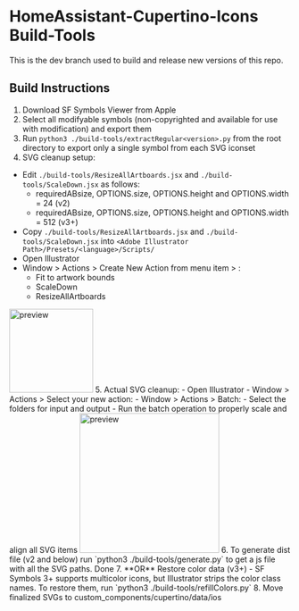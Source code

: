 # HomeAssistant-Cupertino-Icons Build-Tools

This is the dev branch used to build and release new versions of this repo.

## Build Instructions
1. Download SF Symbols Viewer from Apple
2. Select all modifyable symbols (non-copyrighted and available for use with modification) and export them
3. Run `python3 ./build-tools/extractRegular<version>.py` from the root directory to export only a single symbol from each SVG iconset
4. SVG cleanup setup:  
  - Edit `./build-tools/ResizeAllArtboards.jsx` and `./build-tools/ScaleDown.jsx` as follows:
    - requiredABsize, OPTIONS.size, OPTIONS.height and OPTIONS.width = 24 (v2)
    - requiredABsize, OPTIONS.size, OPTIONS.height and OPTIONS.width = 512 (v3+)
  - Copy `./build-tools/ResizeAllArtboards.jsx` and `./build-tools/ScaleDown.jsx` into `<Adobe Illustrator Path>/Presets/<language>/Scripts/`
  - Open Illustrator
  - Window > Actions > Create New Action from menu item > :
    - Fit to artwork bounds
    - ScaleDown
    - ResizeAllArtboards
<img src="https://github.com/menahishayan/HomeAssistant-Cupertino-Icons/blob/build-tools/readme-preview/illustrator2.png" alt="preview"  width="150"/>
5. Actual SVG cleanup:
  - Open Illustrator
  - Window > Actions > Select your new action:
  - Window > Actions > Batch:
    - Select the folders for input and output
  - Run the batch operation to properly scale and align all SVG items
<img src="https://github.com/menahishayan/HomeAssistant-Cupertino-Icons/blob/build-tools/readme-preview/illustrator1.png" alt="preview"  width="250"/>
6. To generate dist file (v2 and below) run `python3 ./build-tools/generate<version>.py` to get a js file with all the SVG paths. Done
7. **OR** Restore color data (v3+)
  - SF Symbols 3+ supports multicolor icons, but Illustrator strips the color class names. To restore them, run `python3 ./build-tools/refillColors.py`
8. Move finalized SVGs to custom_components/cupertino/data/ios
